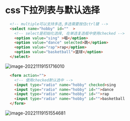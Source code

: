 # css下拉列表与默认选择



```html
  <!-- multiple可以支持多选,多选需要按住ctrl键 -->
  <select name="hobby" id=""  >
    <!-- select是初始化选择, 在单选复选框中使用checked -->
    <option value="sing" >唱</option>
    <option value="dance" selected>跳</option>
    <option value="rap">rap</option>
    <option value="basketball">篮球</option>
  </select>
```

![image-20221119151716010](C:\Users\35392\AppData\Roaming\Typora\typora-user-images\image-20221119151716010.png)



```html
  <form action="">
    <!-- 使用checked默认选中 -->
    <input type="radio" name="hobby" checked>sing
    <input type="radio" name="hobby" id="">dance
    <input type="radio" name="hobby" id="">rap
    <input type="radio" name="hobby" id="">basketball
  </form>
```

![image-20221119151554681](C:\Users\35392\AppData\Roaming\Typora\typora-user-images\image-20221119151554681.png)